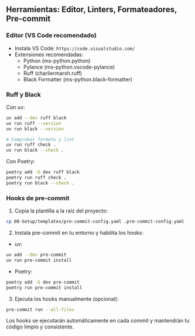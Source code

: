 ## Herramientas: Editor, Linters, Formateadores, Pre-commit

### Editor (VS Code recomendado)

- Instala VS Code: `https://code.visualstudio.com/`
- Extensiones recomendadas:
  - Python (ms-python.python)
  - Pylance (ms-python.vscode-pylance)
  - Ruff (charliermarsh.ruff)
  - Black Formatter (ms-python.black-formatter)

### Ruff y Black

Con uv:

```bash
uv add --dev ruff black
uv run ruff --version
uv run black --version

# Comprobar formato y lint
uv run ruff check .
uv run black --check .
```

Con Poetry:

```bash
poetry add -G dev ruff black
poetry run ruff check .
poetry run black --check .
```

### Hooks de pre-commit

1) Copia la plantilla a la raíz del proyecto:

```bash
cp 00-Setup/templates/pre-commit-config.yaml .pre-commit-config.yaml
```

2) Instala pre-commit en tu entorno y habilita los hooks:

- uv:

```bash
uv add --dev pre-commit
uv run pre-commit install
```

- Poetry:

```bash
poetry add -G dev pre-commit
poetry run pre-commit install
```

3) Ejecuta los hooks manualmente (opcional):

```bash
pre-commit run --all-files
```

Los hooks se ejecutarán automáticamente en cada commit y mantendrán tu código limpio y consistente.
